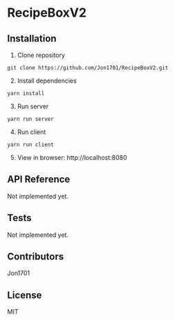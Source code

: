 # RecipeBoxV2

## Installation

1. Clone repository

  ```
  git clone https://github.com/Jon1701/RecipeBoxV2.git
  ```

2. Install dependencies

  ```
  yarn install
  ```

3. Run server

  ```
  yarn run server
  ```

4. Run client

  ```
  yarn run client
  ```

5. View in browser: http://localhost:8080

## API Reference

Not implemented yet.

## Tests

Not implemented yet.

## Contributors

Jon1701

## License

MIT
